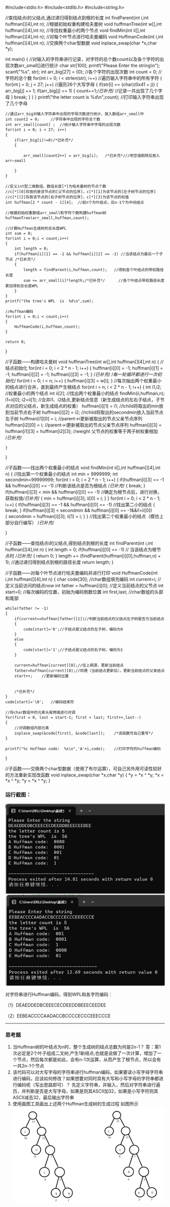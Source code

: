 #include<stdio.h>
#include<stdlib.h>
#include<string.h>

//查找结点i的父结点,通过递归得到结点到根的长度
int findParent(int i,int huffman[][4],int n);
//根据初始权重构建哈夫曼树
void huffmanTree(int w[],int huffman[][4],int n);
//寻找权重最小的两个节点
void findMin(int ii[],int huffman[][4],int n);
//对每个叶节点进行哈夫曼编码
void HuffmanCode(int i,int huffman[][4],int n);
//交换两个char型数据
void inplace_swap(char *x,char *y);

int main()
{
    //对输入的字符串进行记录，对字符的总个数count以及各个字符的出现次数arr_small[]进行统计
    char str[100];
    printf("Please Enter the string\n");
    scanf("%s", str);
    int arr_big[27] = {0};  //各个字符的出现次数
    int count = 0;  //字符的总个数
    for(int i = 0; i < strlen(str); i++)    //遍历输入字符串中的所有字符
    {
        for(int j = 0; j < 27; j++) //遍历26个大写字母
        {
            if(str[i] == (char)(0x41 + j))
            {
                arr_big[j] += 1;
                if(arr_big[j] == 1)
                {
                    count+=1;/*已补充*/		//记录一共出现了几个字母
                }
                break;
            }
        }
    }
    printf("the letter count is %d\n",count);   //打印输入字符串出现了几个字母

    //通过arr_big对输入字符串中出现的字母次数进行统计，放入数组arr_small中
    int count2 = 0;     //字符串中出现的字符总个数
    int arr_small[count] ;  //统计输入字符串中字母的出现次数
    for(int i = 0; i < 27; i++)
    {
        if(arr_big[i]!=0)/*已补充*/
        {
        	
            arr_small[count2++] = arr_big[i];	/*已补充*///吧空值剔除后放入arr—small
            
        }
    }

    //定义int型二维数组，数组长度[*]为哈夫曼树的节点个数
    //c[*][0]存放的是该节点的[父节点的位序]，c[*][1]为该节点的[左子树节点的位序]
    //c[*][2]存放该节点的[右子树节点的位序]，c[*][3]为该节点的权值
    int huffman[2 * count - 1][4];  //前n个为叶结点，后n-1个为中间结点

    //根据初始权重数组arr_small和字符个数构建huffman树
    huffmanTree(arr_small,huffman,count);

    //计算Huffman生成树的总长度WPL
    int sum = 0;
    for(int i = 0;i < count;i++)
    {
        int length = 0;
        if(huffman[i][1] == -1 && huffman[i][2] == -1) //当该结点为最后一个子节点 /*已补充*/
        {
            length = findParent(i,huffman,count);   //得到各个叶结点的带权路径长度
            sum += arr_small[i]*length;/*已补充*/  	//各个叶结点带权路径长度累加得到总长度WPL
        }
    }
    printf("the tree's WPL  is  %d\n",sum);

    //Huffman编码
    for(int i = 0;i < count;i++)
    {
        HuffmanCode(i,huffman,count);
    }

    return 0;
}

//子函数——构建哈夫曼树
void huffmanTree(int w[],int huffman[][4],int n)
{
    //结点初始化
    for(int i = 0; i < 2 * n - 1; i++)
    {
        huffman[i][0] = -1;
        huffman[i][1] = -1;
        huffman[i][2] = -1;
        huffman[i][3] = -1;
    }
    /*已补充*/
    /*每一轮循环都进行一次初始化*/ 
    for(int i = 0; i < n; i++)
    {
        huffman[i][3] = w[i];
    }
    //每次抽出两个权重最小的结点进行合并，直到最终产生根结点
    for(int i = n; i < 2 * n - 1; i++)
    {
        int i1,i2;  //权重最小的两个结点
        int ii[2]; 
        //找出两个权重最小的结点
        findMin(ii,huffman,n);
        i1=ii[0];
        i2=ii[1];
        //合并i1、i2结点,更新结点信息（新生成结点的左右子结点，子节点对应的父结点，新生成结点的权重）
        huffman[i][1] = i1;                                   //lchild将取出的min放到当前节点右子树 
        huffman[i][2] = i2;                                   //rchild将取出的secondmin放入当前节点左子树 
        huffman[i1][0] = i;                                   //parent->i更新被取出的节点父亲节点序列 
        huffman[i2][0] = i;                                   //parent->i更新被取出的节点父亲节点序列
        huffman[i][3] = huffman[i1][3] + huffman[i2][3];      //weight 父节点的权重等于两子树权重相加  
        /*已补充*/
        
    }
}

//子函数——找出两个权重最小的结点
void findMin(int ii[],int huffman[][4],int n)
{
    //找出第一个权重最小的结点
    int min = 9999999;
    int secondmin=99999999;
    for(int i = 0; i < 2 * n - 1; i++)
    {
        if(huffman[i][3] == -1 && huffman[i][0] == -1)  //判断该结点是否为根结点 /*已补充*/
        {
            break;
        }
        if(huffman[i][3] < min && huffman[i][0] == -1)  //确定为根节点后，进行对换，获取权值/*已补充*/
        {
            min = huffman[i][3];
            ii[0] = i; 
        }
    }
    for(int i = 0; i < 2 * n - 1; i++)
    {
        if(huffman[i][3] == -1 && huffman[i][0] == -1)  //找出第二小的结点 
        {                                               
            break;
        }
        if(huffman[i][3] < secondmin && huffman[i][0] == -1&&i!=ii[0])  
        {
            secondmin = huffman[i][3];
            ii[1] = i; 
        }
    }
    //找出第二个权重最小的结点（模仿上部分自行编写）
    /*已补充*/
    
}

//子函数——查找结点i的父结点,得到结点到根的长度
int findParent(int i,int huffman[][4],int n)
{
    int length = 0;
    if(huffman[i][0] == -1)   // 当该结点为根节点时 /*已补充*/
    {
        return 0;
    }
    length += (findParent(huffman[i][0],huffman,n) + 1);    //通过递归得到结点到根的路径长度
    return length;
}

//子函数——对每个叶节点进行哈夫曼编码并进行打印
void HuffmanCode(int i,int huffman[][4],int n)
{
    char code[30];  //char数组填充编码
    int current=i;  //定义当前访问的结点now
    int father = huffman[i][0]; //定义当前结点的父节点
    int start=0;    //每次编码的位置，初始为编码倒数位置
    int first,last;     //char数组的头部和尾部

    while(father != -1)
    {
        if(current==huffman[father][1])//判断当前结点的父结点左子树是否为当前结点
		{
            code[start]='0';//子结点是父结点的左子树，编码为0
		}
      	else
		{
      		code[start]='1';//子结点是父结点的右子树，编码为1
	    }	
        
        current=huffman[current][0];//往上朔源，更新当前结点
        father=huffman[current][0];//同理（当前结点更新后），更新当前结点的父亲结点
        start++;	//更新编码位置   
        
      
        /*已补充*/	   
    }
    code[start]='\0';   //编码结束符

    //将char数组中的元素头尾两端进行对调
    for(first = 0, last = start-1; first < last; first++,last--)
    {
        //对调数组内部元素
        inplace_swap(&code[first], &code[last]);	/*该函数可自己重写*/
    }

    printf("%c Huffman code:  %s\n",'A'+i,code);    //打印字符的huffman编码
}

//子函数——交换两个char型数据（使用了布尔运算），可自己另外用可读性较好的方法重新实现改函数
void inplace_swap(char *x,char *y)
{
    *y = *x ^ *y;
    *x = *x ^ *y;
    *y = *x ^ *y;
}
### 运行截图：

![1](./image/1.png)
![2](./image/2.png)

对字符串进行Huffman编码，得到WPL和各字符编码：

（1）DEAEDDEDBCEEECECDEEDDBEEECEEDEE

（2）EEBEACCCCAADACCBCCCCECCCEEECCCE

---

### 思考题

1. 当Huffman树的叶结点为n时，整个生成树的结点总数为何是2n-1？
答：第1次必定是2个叶子组成二叉树,产生1新结点,也就是说做了一次计算，增加了一个节点，然后每次都是如此，会有n-1次运算，从而产生了根节点，所以会有一共2n-1个节点
2. 该代码可以对大写字母的字符串进行huffman编码，如果要读小写字母字符串进行编码，应该如何修改？如果想要对同时具有大写和小写字母的字符串都进行编码呢（写出思路即可）？
先定义字符串，并输入，然后对字符串进行遍历，并判断是否是大写字母，如果是则其ASCII加32，如果是小写字符则其ASCII减去32，最后输出字符串
3. 使用画图工具画出上述两个Huffman生成树的生成过程
如图所示![3](./image/3.png)
